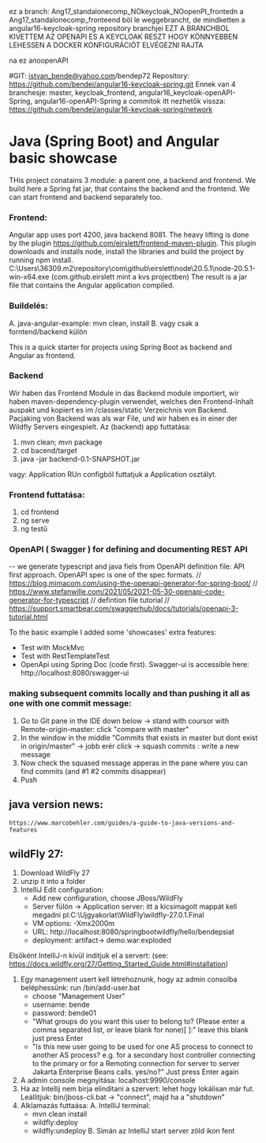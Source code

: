 
ez a branch: Ang17_standalonecomp_NOkeycloak_NOopenPI_frontedn a Ang17_standalonecomp_fronteend böl le weggebrancht, de mindketten a angular16-keycloak-spring repository branchjei
EZT A BRANCHBOL KIVETTEM AZ OPENAPI ES A KEYCLOAK RESZT HOGY KÖNNYEBBEN LEHESSEN A DOCKER KONFIGURÁCIÓT ELVÉGEZNI RAJTA

na ez  anoopenAPI

#GIT: istvan_bende@yahoo.com/bendep72
    Repository:  https://github.com/bendei/angular16-keycloak-spring.git
    Ennek van 4 branchesje: master, keycloak_frontend, angular16_keycloak-openAPI-Spring, angular16-openAPI-Spring
a commitok itt nezhetők vissza: https://github.com/bendei/angular16-keycloak-spring/network

# Java (Spring Boot) and Angular basic showcase
THis project conatains 3 module: a parent one, a backend and frontend.
We build here a Spring fat jar, that contains the backend and the frontend.
We can start frontend and backend separately too.

### Frontend:
Angular app uses port 4200, java backend 8081.
The heavy lifting is done by the plugin https://github.com/eirslett/frontend-maven-plugin. This plugin downloads and installs node, install the libraries and build the project by running npm install.
C:\Users\36309\.m2\repository\com\github\eirslett\node\20.5.1\node-20.5.1-win-x64.exe
(com.github.eirslett mint a kvs projectben)
The result is a jar file that contains the Angular application compiled.

### Buildelés:
A. java-angular-example: mvn clean, install
B. vagy csak a forntend/backend külön 

This is a quick starter for projects using Spring Boot as backend and Angular as frontend.

### Backend
Wir haben das Frontend Module in das Backend module importiert, wir haben maven-dependency-plugin verwendet, welches den Frontend-Inhalt auspakt und kopiert es im /classes/static Verzeichnis von Backend.
Pacjaking von Backend was als war File, und wir haben es in einer der Wildfly Servers eingespielt.
Az (backend) app futtatása:
1. mvn clean; mvn package
2. cd bacend/target
3. java -jar backend-0.1-SNAPSHOT.jar

vagy: Application RUn configból futtatjuk a Application osztályt.

### Frontend futtatása:
1. cd frontend
2. ng serve
3. ng testű

### OpenAPI ( Swagger ) for defining and documenting REST API
-- we generate typescript and java fiels from OpenAPI definition file: API first approach. OpenAPI spec is one of the spec formats.
// https://blog.mimacom.com/using-the-openapi-generator-for-spring-boot/
// https://www.stefanwille.com/2021/05/2021-05-30-openapi-code-generator-for-typescript
// defintion file tutorial
// https://support.smartbear.com/swaggerhub/docs/tutorials/openapi-3-tutorial.html


To the basic example I added some 'showcases' extra features:
- Test with MockMvc
- Test with RestTemplateTest
- OpenApi using Spring Doc (code first). Swagger-ui is accessible here: http://localhost:8080/swagger-ui

### making subsequent commits locally and than pushing it all as one with one commit message:
1. Go to Git pane in the IDE down below -> stand with coursor with Remote-origin-master: click "compare with master"
2. In the window in the middle "Commits that exists in master but dont exist in origin/master" -> jobb erér click -> squash commits : write a new message
3. Now check the squased message apperas  in the pane where you can find commits (and #1 #2 commits disappear)
4. Push

## java version news:
    https://www.marcobehler.com/guides/a-guide-to-java-versions-and-features

## wildFly 27:

1. Download WildFly 27
2. unzip it into a folder
3. IntelliJ Edit configuration:
    -	Add new configuration, choose JBoss/WildFly
    -	Server fülön -> Application server: itt a kicsimagolt mappát kell megadni pl:C:\Ujgyakorlat\WildFly\wildfly-27.0.1.Final
    -	VM options: -Xmx2000m
    -	URL: http://localhost:8080/springbootwildfly/hello/bendepsiat
    -   deployment: artifact-> demo.war:exploded


Elsőként IntelliJ-n kívül inditjuk el a servert: (see: https://docs.wildfly.org/27/Getting_Started_Guide.html#installation)
1.	Egy management usert kell létrehoznunk, hogy az admin consolba beléphessünk:
      run /bin/add-user.bat
    -	choose "Management User"
    -	username: bende
    -   password: bende01
    -	"What groups do you want this user to belong to? (Please enter a comma separated list, or leave blank for none)[  ]:"
         leave this blank just press Enter
    -	"Is this new user going to be used for one AS process to connect to another AS process?
         e.g. for a secondary host controller connecting to the primary or for a Remoting connection for server to server Jakarta Enterprise Beans calls.
         yes/no?"
         Just press Enter again
2.	A admin console megnyitása: localhost:9990/console
3.	Ha az Intellij nem birja elinditani a szervert: lehet hogy lokálisan már fut.
      Leállitjuk: bin/jboss-cli.bat -> "connect", majd ha a "shutdown"
4.	Alklamazás futtaása:
      A.
      IntelliJ terminal:
    -	mvn clean install
    -	wildfly:deploy
    -	wildfly:undeploy
         B.
         Simán az IntelliJ start server zöld ikon fent

